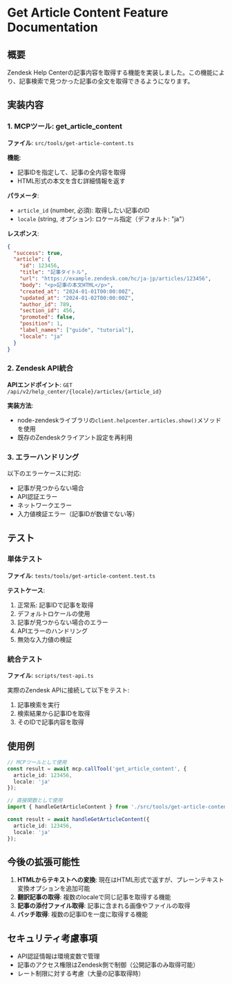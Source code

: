 # Get Article Content Feature Documentation

## 概要

Zendesk Help Centerの記事内容を取得する機能を実装しました。この機能により、記事検索で見つかった記事の全文を取得できるようになります。

## 実装内容

### 1. MCPツール: get_article_content

**ファイル**: `src/tools/get-article-content.ts`

**機能**:
- 記事IDを指定して、記事の全内容を取得
- HTML形式の本文を含む詳細情報を返す

**パラメータ**:
- `article_id` (number, 必須): 取得したい記事のID
- `locale` (string, オプション): ロケール指定（デフォルト: "ja"）

**レスポンス**:
```json
{
  "success": true,
  "article": {
    "id": 123456,
    "title": "記事タイトル",
    "url": "https://example.zendesk.com/hc/ja-jp/articles/123456",
    "body": "<p>記事の本文HTML</p>",
    "created_at": "2024-01-01T00:00:00Z",
    "updated_at": "2024-01-02T00:00:00Z",
    "author_id": 789,
    "section_id": 456,
    "promoted": false,
    "position": 1,
    "label_names": ["guide", "tutorial"],
    "locale": "ja"
  }
}
```

### 2. Zendesk API統合

**APIエンドポイント**: `GET /api/v2/help_center/{locale}/articles/{article_id}`

**実装方法**:
- node-zendeskライブラリの`client.helpcenter.articles.show()`メソッドを使用
- 既存のZendeskクライアント設定を再利用

### 3. エラーハンドリング

以下のエラーケースに対応:
- 記事が見つからない場合
- API認証エラー
- ネットワークエラー
- 入力値検証エラー（記事IDが数値でない等）

## テスト

### 単体テスト

**ファイル**: `tests/tools/get-article-content.test.ts`

**テストケース**:
1. 正常系: 記事IDで記事を取得
2. デフォルトロケールの使用
3. 記事が見つからない場合のエラー
4. APIエラーのハンドリング
5. 無効な入力値の検証

### 統合テスト

**ファイル**: `scripts/test-api.ts`

実際のZendesk APIに接続して以下をテスト:
1. 記事検索を実行
2. 検索結果から記事IDを取得
3. そのIDで記事内容を取得

## 使用例

```typescript
// MCPツールとして使用
const result = await mcp.callTool('get_article_content', {
  article_id: 123456,
  locale: 'ja'
});

// 直接関数として使用
import { handleGetArticleContent } from './src/tools/get-article-content.ts';

const result = await handleGetArticleContent({
  article_id: 123456,
  locale: 'ja'
});
```

## 今後の拡張可能性

1. **HTMLからテキストへの変換**: 現在はHTML形式で返すが、プレーンテキスト変換オプションを追加可能
2. **翻訳記事の取得**: 複数のlocaleで同じ記事を取得する機能
3. **記事の添付ファイル取得**: 記事に含まれる画像やファイルの取得
4. **バッチ取得**: 複数の記事IDを一度に取得する機能

## セキュリティ考慮事項

- API認証情報は環境変数で管理
- 記事のアクセス権限はZendesk側で制御（公開記事のみ取得可能）
- レート制限に対する考慮（大量の記事取得時）
